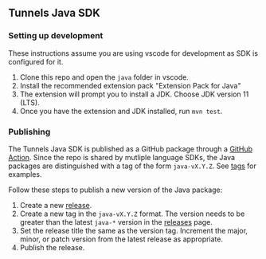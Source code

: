## Tunnels Java SDK

### Setting up development
These instructions assume you are using vscode for development as SDK is configured for it.
1. Clone this repo and open the `java` folder in vscode.
1. Install the recommended extension pack "Extension Pack for Java"
1. The extension will prompt you to install a JDK. Choose JDK version 11 (LTS).
1. Once you have the extension and JDK installed, run `mvn test`.

### Publishing
The Tunnels Java SDK is published as a GitHub package through a [GitHub Action](https://github.com/microsoft/dev-tunnels/blob/main/.github/workflows/java-sdk-release.yml). Since the repo is shared by mutliple language SDKs, the Java packages are distinguished with a tag of the form `java-vX.Y.Z`. See [tags](https://github.com/microsoft/dev-tunnels/tags) for examples.

Follow these steps to publish a new version of the Java package:
1. Create a new [release](https://github.com/microsoft/dev-tunnels/releases/new).
2. Create a new tag in the `java-vX.Y.Z` format. The version needs to be greater than the latest `java-*` version in the [releases](https://github.com/microsoft/dev-tunnels/releases) page.
3. Set the release title the same as the version tag. Increment the major, minor, or patch version from the latest release as appropriate.
4. Publish the release.
